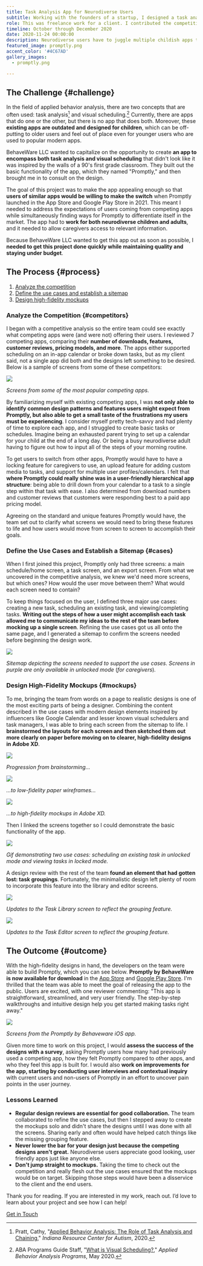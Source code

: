 ```yaml
---
title: Task Analysis App for Neurodiverse Users
subtitle: Working with the founders of a startup, I designed a task analysis and scheduling app that addresses the needs of neurodiverse individuals and their caregivers.
role: This was freelance work for a client. I contributed the competitive analysis, use cases, low-fidelity wireframes, and high-fidelity mockups.
timeline: October through December 2020
date: 2020-11-24 00:00:00
description: Neurodiverse users have to juggle multiple childish apps to help with scheduling and task analysis. I worked with <a href="https://www.behaveware.org/">BehaveWare LLC</a> to explore how their app, Promptly, could simplify daily life for these users. I got the lay of the land by <a href="#competitors">analyzing a variety of competing apps</a>. Then I worked with the team to <a href="#cases">define the main use cases and necessary screens</a>. Finally I <a href="#mockups">designed high-fidelity mockups of each screen</a>. The client implemented these designs in their app, and <a href="#outcome">the app is now available</a> for download in the App Store and Google Play Store.
featured_image: promptly.png
accent_color: '#4C67AD'
gallery_images:
  - promptly.png

---
```


## The Challenge {#challenge}

In the field of applied behavior analysis, there are two concepts that are often used: task analysis[^1] and visual scheduling.[^2] 
Currently, there are apps that do one or the other, but there is no app that does both. 
Moreover, these **existing apps are outdated and designed for children**, which can be off-putting to older users and feel out of place even for younger users who are used to popular modern apps. 

BehaveWare LLC wanted to capitalize on the opportunity to create **an app to encompass both task analysis and visual scheduling** that didn't look like it was inspired by the walls of a 90's first grade classroom.
They built out the basic functionality of the app, which they named "Promptly," and then brought me in to consult on the design.

The goal of this project was to make the app appealing enough so that **users of similar apps would be willing to make the switch** when Promptly launched in the App Store and Google Play Store in 2021.
This meant I needed to address the expectations of users coming from competing apps while simultaneously finding ways for Promptly to differentiate itself in the market. 
The app had to **work for both neurodiverse children and adults**, and it needed to allow caregivers access to relevant information.

Because BehaveWare LLC wanted to get this app out as soon as possible, I **needed to get this project done quickly while maintaining quality and staying under budget**.

[^1]: Pratt, Cathy, "[Applied Behavior Analysis: The Role of Task Analysis and Chaining](https://www.iidc.indiana.edu/irca/articles/applied-behavior-analysis.html)," *Indiana Resource Center for Autism*, 2020.
[^2]: ABA Programs Guide Staff, "[What is Visual Scheduling?](https://www.appliedbehavioranalysisprograms.com/faq/what-is-visual-scheduling/)," *Applied Behavior Analysis Programs*, May 2020.

## The Process {#process}

1. [Analyze the competition](#competitors)
2. [Define the use cases and establish a sitemap](#cases)
3. [Design high-fidelity mockups](#mockups)

### Analyze the Competition {#competitors}

I began with a competitive analysis so the entire team could see exactly what competing apps were (and were not) offering their users. 
I reviewed 7 competing apps, comparing their **number of downloads, features, customer reviews, pricing models, and more**. 
The apps either supported scheduling on an in-app calendar or broke down tasks, but as my client said, not a single app did both and the designs left something to be desired.
Below is a sample of screens from some of these competitors:

![](/images/projects/promptly/competitors.png)

<div class="caption"><i>Screens from some of the most popular competing apps.</i></div>

By familiarizing myself with existing competing apps, I was **not only able to identify common design patterns and features users might expect from Promptly, but also able to get a small taste of the frustrations my users must be experiencing**.
I consider myself pretty tech-savvy and had plenty of time to explore each app, and I struggled to create basic tasks or schedules.
Imagine being an exhausted parent trying to set up a calendar for your child at the end of a long day. 
Or being a busy neurodiverse adult having to figure out how to input all of the steps of your morning routine.

To get users to switch from other apps, Promptly would have to have a locking feature for caregivers to use, an upload feature for adding custom media to tasks, and support for multiple user profiles/calendars.
I felt that **where Promptly could really shine was in a user-friendly hierarchical app structure**: being able to drill down from your calendar to a task to a single step within that task with ease.
I also determined from download numbers and customer reviews that customers were responding best to a paid app pricing model.

Agreeing on the standard and unique features Promptly would have, the team set out to clarify what screens we would need to bring these features to life and how users would move from screen to screen to accomplish their goals.

### Define the Use Cases and Establish a Sitemap {#cases}

When I first joined this project, Promptly only had three screens: a main schedule/home screen, a task screen, and an export screen. 
From what we uncovered in the competitive analysis, we knew we'd need more screens, but which ones? How would the user move between them? What would each screen need to contain?

To keep things focused on the user, I defined three major use cases: creating a new task, scheduling an existing task, and viewing/completing tasks.
**Writing out the steps of how a user might accomplish each task allowed me to communicate my ideas to the rest of the team before mocking up a single screen**.
Refining the use cases got us all onto the same page, and I generated a sitemap to confirm the screens needed before beginning the design work.

![](/images/projects/promptly/sitemap2.png)

<div class="caption"><i>Sitemap depicting the screens needed to support the use cases. Screens in purple are only available in unlocked mode </i>(<i>for caregivers</i>)<i>.</i></div>

### Design High-Fidelity Mockups {#mockups}

To me, bringing the team from words on a page to realistic designs is one of the most exciting parts of being a designer. 
Combining the content described in the use cases with modern design elements inspired by influencers like Google Calendar and lesser known visual schedulers and task managers, I was able to bring each screen from the sitemap to life.
I **brainstormed the layouts for each screen and then sketched them out more clearly on paper before moving on to clearer, high-fidelity designs in Adobe XD**.

![](/images/projects/promptly/brainstorm.jpg)

<div class="caption"><i>Progression from brainstorming...</i></div>

![](/images/projects/promptly/lowfi.jpg)

<div class="caption"><i>...to low-fidelity paper wireframes...</i></div>

![](/images/projects/promptly/hifi.jpg)

<div class="caption"><i>...to high-fidelity mockups in Adobe XD.</i></div>


Then I linked the screens together so I could demonstrate the basic functionality of the app.

![](/images/projects/promptly/prototype-faster.gif)

<div class="caption"><i>Gif demonstrating two use cases: scheduling an existing task in unlocked mode and viewing tasks in locked mode.</i></div>


A design review with the rest of the team **found an element that had gotten lost: task groupings**. 
Fortunately, the minimalistic design left plenty of room to incorporate this feature into the library and editor screens.

![](/images/projects/promptly/library-changes.png)

<div class="caption"><i>Updates to the Task Library screen to reflect the grouping feature.</i></div>

![](/images/projects/promptly/editor-changes.png)

<div class="caption"><i>Updates to the Task Editor screen to reflect the grouping feature.</i></div>


## The Outcome {#outcome}

With the high-fidelity designs in hand, the developers on the team were able to build Promptly, which you can see below. **Promptly by BehaveWare is now available for download** in the <a href="https://apps.apple.com/us/app/promptly-by-behaveware/id1548798389?ign-itsct=apps_box&ign-itscg=30200">App Store</a> and <a href="https://play.google.com/store/apps/details?id=org.behaveware.promptly">Google Play Store</a>. I'm thrilled that the team was able to meet the goal of releasing the app to the public.
Users are excited, with one reviewer commenting: "This app is straightforward, streamlined, and very user friendly. The step-by-step walkthroughs and intuitive design help you get started making tasks right away."

![](/images/projects/promptly/app-screens.png)

<div class="caption"><i>Screens from the Promptly by Behaveware iOS app.</i></div>

Given more time to work on this project, I would **assess the success of the designs with a survey**, asking Promptly users how many had previously used a competing app, how they felt Promptly compared to other apps, and who they feel this app is built for.
I would also **work on improvements for the app, starting by conducting user interviews and contextual inquiry** with current users and non-users of Promptly in an effort to uncover pain points in the user journey.

### Lessons Learned

* **Regular design reviews are essential for good collaboration.** The team collaborated to refine the use cases, but then I stepped away to create the mockups solo and didn't share the designs until I was done with all the screens. Sharing early and often would have helped catch things like the missing grouping feature.
* **Never lower the bar for your design just because the competing designs aren't great.** Neurodiverse users appreciate good looking, user friendly apps just like anyone else.
* **Don't jump straight to mockups.** Taking the time to check out the competition and really flesh out the use cases ensured that the mockups would be on target. Skipping those steps would have been a disservice to the client and the end users.

<div class="thank-line">Thank you for reading. If you are interested in my work, reach out. I’d love to learn about your project and see how I can help!</div>

<a href="#" class="cta button--fill contact-trigger js-contact">Get in Touch</a>
